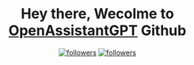 
<h1 align="center">Hey there, Wecolme to <a href="https://www.openassistantgpt.io/">OpenAssistantGPT</a> Github</h1>

<p align="center">
  <a href="https://x.com/oassistantgpt"><img alt="followers" title="Follow me on Twitter" src="https://img.shields.io/twitter/follow/oassistantgpt"/></a>
  <a href="https://github.com/OpenAssistantGPT"><img alt="followers" title="Follow me on Github" src="https://img.shields.io/github/followers/OpenAssistantGPT"/></a>
</p>
